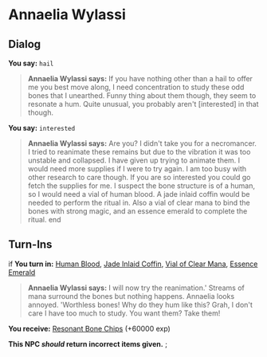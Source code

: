 # Annaelia Wylassi


## Dialog

**You say:** `hail`



>**Annaelia Wylassi says:** If you have nothing other than a hail to offer me you best move along, I need concentration to study these odd bones that I unearthed. Funny thing about them though, they seem to resonate a hum. Quite unusual, you probably aren't [interested] in that though.

**You say:** `interested`



>**Annaelia Wylassi says:** Are you? I didn't take you for a necromancer. I tried to reanimate these remains but due to the vibration it was too unstable and collapsed. I have given up trying to animate them. I would need more supplies if I were to try again. I am too busy with other research to care though. If you are so interested you could go fetch the supplies for me. I suspect the bone structure is of a human, so I would need a vial of human blood. A jade inlaid coffin would be needed to perform the ritual in. Also a vial of clear mana to bind the bones with strong magic, and an essence emerald to complete the ritual.
end

## Turn-Ins




if **You turn in:** [Human Blood](/item/22514), [Jade Inlaid Coffin](/item/17355), [Vial of Clear Mana](/item/10252), [Essence Emerald](/item/9963)


>**Annaelia Wylassi says:** I will now try the reanimation.' Streams of mana surround the bones but nothing happens. Annaelia looks annoyed. 'Worthless bones! Why do they hum like this? Grah, I don't care I have too much to study. You want them? Take them!


 **You receive:**  [Resonant Bone Chips](/item/7984) (+60000 exp)

**This NPC *should* return incorrect items given.**
;
